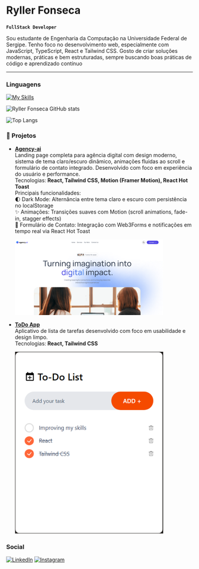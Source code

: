 # Ryller Fonseca

**`FullStack Developer`**

Sou estudante de Engenharia da Computação na Universidade Federal de Sergipe. Tenho foco no desenvolvimento web, especialmente com JavaScript, TypeScript, React e Tailwind CSS. Gosto de criar soluções modernas, práticas e bem estruturadas, sempre buscando boas práticas de código e aprendizado contínuo

---

###  Linguagens

[![My Skills](https://skillicons.dev/icons?i=js,html,css,nodejs,ts,nestjs,react,next)](https://skillicons.dev)



![Ryller Fonseca GitHub stats](https://github-readme-stats.vercel.app/api?username=ryllerf&show_icons=true&theme=radical)


![Top Langs](https://github-readme-stats.vercel.app/api/top-langs/?username=anuraghazra&layout=compact)



### 🚀 Projetos


- [**Agency-ai**](https://agency-ai-six-lovat.vercel.app/#)                      
  Landing page completa para agência digital com design moderno, sistema de tema claro/escuro dinâmico, animações fluidas ao scroll e formulário de contato integrado. Desenvolvido com foco em experiência do usuário e performance.                
  Tecnologias: **React, Tailwind CSS, Motion (Framer Motion), React Hot Toast**                                                                                   
  Principais funcionalidades:                                                                                    
  🌓 Dark Mode: Alternância entre tema claro e escuro com persistência no localStorage                                                           
  ✨ Animações: Transições suaves com Motion (scroll animations, fade-in, stagger effects)                                     
  📧 Formulário de Contato: Integração com Web3Forms e notificações em tempo real via React Hot Toast

  <a href="https://agency-ai-six-lovat.vercel.app/#" target="_blank">
  <img src="./assets/agency-ai.png" alt="Preview do agency-ai" width="400"/>
</a>



- [**ToDo App**](https://todo-app-self-ten-48.vercel.app)  
  Aplicativo de lista de tarefas desenvolvido com foco em usabilidade e design limpo.  
  Tecnologias: **React, Tailwind CSS**

    <a href="https://todo-app-self-ten-48.vercel.app" target="_blank">
    <img src="./assets/Todo-app.png" alt="Preview do ToDo App" width="400"/>
  </a>

### Social

[![LinkedIn](https://skillicons.dev/icons?i=linkedin)]([https://www.linkedin.com/in/l](https://www.linkedin.com/in/ryller-fonseca-13164b223))
[![Instagram](https://skillicons.dev/icons?i=instagram)](https://instagram.com/Ryller_)

